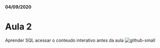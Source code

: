 #### 04/09/2020

# Aula 2

Aprender SQL
acessar o conteudo interativo antes da aula
 ![github-small](https://user-images.githubusercontent.com/61218420/92293734-2d747e80-eefc-11ea-8d6f-459110114990.jpg)





